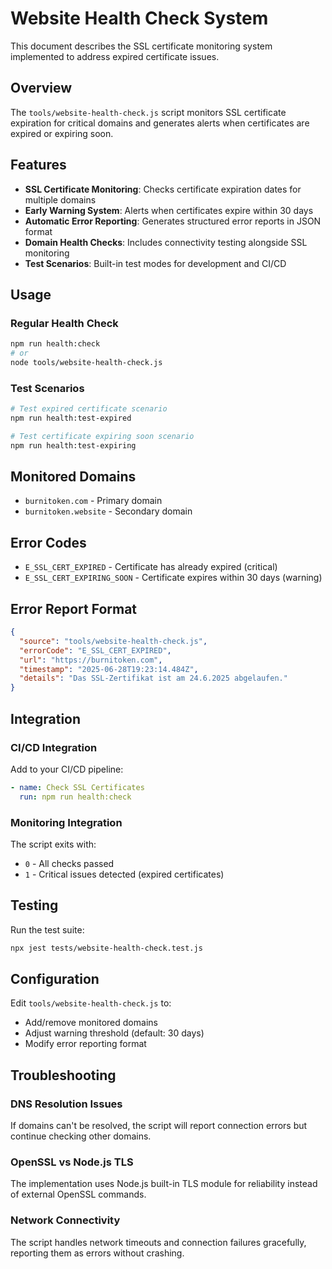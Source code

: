 # Website Health Check System

This document describes the SSL certificate monitoring system implemented to address expired certificate issues.

## Overview

The `tools/website-health-check.js` script monitors SSL certificate expiration for critical domains and generates alerts when certificates are expired or expiring soon.

## Features

- **SSL Certificate Monitoring**: Checks certificate expiration dates for multiple domains
- **Early Warning System**: Alerts when certificates expire within 30 days
- **Automatic Error Reporting**: Generates structured error reports in JSON format
- **Domain Health Checks**: Includes connectivity testing alongside SSL monitoring
- **Test Scenarios**: Built-in test modes for development and CI/CD

## Usage

### Regular Health Check
```bash
npm run health:check
# or
node tools/website-health-check.js
```

### Test Scenarios
```bash
# Test expired certificate scenario
npm run health:test-expired

# Test certificate expiring soon scenario  
npm run health:test-expiring
```

## Monitored Domains

- `burnitoken.com` - Primary domain
- `burnitoken.website` - Secondary domain

## Error Codes

- `E_SSL_CERT_EXPIRED` - Certificate has already expired (critical)
- `E_SSL_CERT_EXPIRING_SOON` - Certificate expires within 30 days (warning)

## Error Report Format

```json
{
  "source": "tools/website-health-check.js",
  "errorCode": "E_SSL_CERT_EXPIRED",
  "url": "https://burnitoken.com",
  "timestamp": "2025-06-28T19:23:14.484Z",
  "details": "Das SSL-Zertifikat ist am 24.6.2025 abgelaufen."
}
```

## Integration

### CI/CD Integration
Add to your CI/CD pipeline:
```yaml
- name: Check SSL Certificates
  run: npm run health:check
```

### Monitoring Integration
The script exits with:
- `0` - All checks passed
- `1` - Critical issues detected (expired certificates)

## Testing

Run the test suite:
```bash
npx jest tests/website-health-check.test.js
```

## Configuration

Edit `tools/website-health-check.js` to:
- Add/remove monitored domains
- Adjust warning threshold (default: 30 days)
- Modify error reporting format

## Troubleshooting

### DNS Resolution Issues
If domains can't be resolved, the script will report connection errors but continue checking other domains.

### OpenSSL vs Node.js TLS
The implementation uses Node.js built-in TLS module for reliability instead of external OpenSSL commands.

### Network Connectivity
The script handles network timeouts and connection failures gracefully, reporting them as errors without crashing.